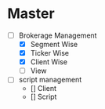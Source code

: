 # Master
- [ ] Brokerage Management
  - [x] Segment Wise
  - [x] Ticker Wise
  - [x] Client Wise
  - [ ] View
- [ ] script management
  - [] Client
  - [] Script